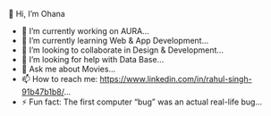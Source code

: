 👋 Hi, I’m Ohana
- 🔭 I’m currently working on AURA...
- 🌱 I’m currently learning Web & App Development...
- 👯 I’m looking to collaborate in Design & Development...
- 🤔 I’m looking for help with Data Base...
- 💬 Ask me about Movies...
- 📫 How to reach me: https://www.linkedin.com/in/rahul-singh-91b47b1b8/...
- ⚡ Fun fact: The first computer “bug” was an actual real-life bug...

<!--
**MignonOhana/MignonOhana** is a ✨ _special_ ✨ repository because its `README.md` (this file) appears on your GitHub profile.

Here are some ideas to get you started:

- 🔭 I’m currently working on AURA...
- 🌱 I’m currently learning Web & App Development...
- 👯 I’m looking to collaborate in Design & Development...
- 🤔 I’m looking for help with Data Base...
- 💬 Ask me about Movies...
- 📫 How to reach me: https://www.linkedin.com/in/rahul-singh-91b47b1b8/...
- ⚡ Fun fact: The first computer “bug” was an actual real-life bug...
-->
